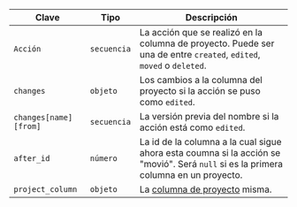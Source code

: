 | Clave                 | Tipo        | Descripción                                                                                                                         |
| --------------------- | ----------- | ----------------------------------------------------------------------------------------------------------------------------------- |
| `Acción`              | `secuencia` | La acción que se realizó en la columna de proyecto. Puede ser una de entre `created`, `edited`, `moved` o `deleted`.                |
| `changes`             | `objeto`    | Los cambios a la columna del proyecto si la acción se puso como `edited`.                                                           |
| `changes[name][from]` | `secuencia` | La versión previa del nombre si la acción está como `edited`.                                                                       |
| `after_id`            | `número`    | La id de la columna a la cual sigue ahora esta coumna si la acción se "movió". Será `null` si es la primera columna en un proyecto. |
| `project_column`      | `objeto`    | La [columna de proyecto](/v3/projects/columns) misma.                                                                               |